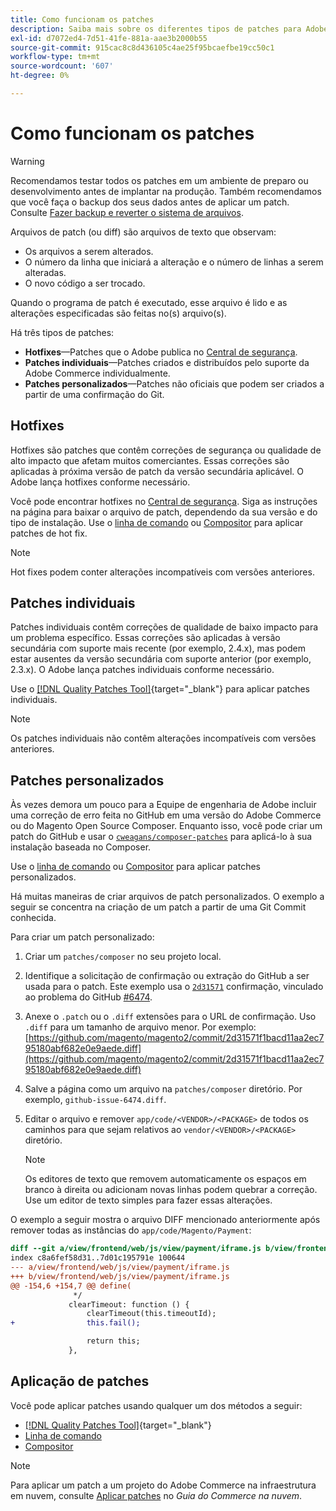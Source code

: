 ```yaml
---
title: Como funcionam os patches
description: Saiba mais sobre os diferentes tipos de patches para Adobe Commerce e Magento Open Source e como eles funcionam.
exl-id: d7072ed4-7d51-41fe-881a-aae3b2000b55
source-git-commit: 915cac8c8d436105c4ae25f95bcaefbe19cc50c1
workflow-type: tm+mt
source-wordcount: '607'
ht-degree: 0%

---
```


# Como funcionam os patches

>[!WARNING]
>
>Recomendamos testar todos os patches em um ambiente de preparo ou desenvolvimento antes de implantar na produção. Também recomendamos que você faça o backup dos seus dados antes de aplicar um patch. Consulte [Fazer backup e reverter o sistema de arquivos](../../installation/tutorials/backup.md).

Arquivos de patch (ou diff) são arquivos de texto que observam:

- Os arquivos a serem alterados.
- O número da linha que iniciará a alteração e o número de linhas a serem alteradas.
- O novo código a ser trocado.

Quando o programa de patch é executado, esse arquivo é lido e as alterações especificadas são feitas no(s) arquivo(s).

Há três tipos de patches:

- **Hotfixes**—Patches que o Adobe publica no [Central de segurança](https://magento.com/security/patches).
- **Patches individuais**—Patches criados e distribuídos pelo suporte da Adobe Commerce individualmente.
- **Patches personalizados**—Patches não oficiais que podem ser criados a partir de uma confirmação do Git.

## Hotfixes

Hotfixes são patches que contêm correções de segurança ou qualidade de alto impacto que afetam muitos comerciantes. Essas correções são aplicadas à próxima versão de patch da versão secundária aplicável. O Adobe lança hotfixes conforme necessário.

Você pode encontrar hotfixes no [Central de segurança](https://magento.com/security/patches). Siga as instruções na página para baixar o arquivo de patch, dependendo da sua versão e do tipo de instalação. Use o [linha de comando](../patches/apply.md#) ou [Compositor](../patches/apply.md) para aplicar patches de hot fix.

>[!NOTE]
>
>Hot fixes podem conter alterações incompatíveis com versões anteriores.

## Patches individuais

Patches individuais contêm correções de qualidade de baixo impacto para um problema específico. Essas correções são aplicadas à versão secundária com suporte mais recente (por exemplo, 2.4.x), mas podem estar ausentes da versão secundária com suporte anterior (por exemplo, 2.3.x). O Adobe lança patches individuais conforme necessário.

Use o [[!DNL Quality Patches Tool]](https://experienceleague.adobe.com/tools/commerce-quality-patches/index.html){target="_blank"} para aplicar patches individuais.

>[!NOTE]
>
>Os patches individuais não contêm alterações incompatíveis com versões anteriores.

## Patches personalizados

Às vezes demora um pouco para a Equipe de engenharia de Adobe incluir uma correção de erro feita no GitHub em uma versão do Adobe Commerce ou do Magento Open Source Composer. Enquanto isso, você pode criar um patch do GitHub e usar o [`cweagans/composer-patches`](https://github.com/cweagans/composer-patches/) para aplicá-lo à sua instalação baseada no Composer.

Use o [linha de comando](apply.md#command-line) ou [Compositor](apply.md#composer) para aplicar patches personalizados.

Há muitas maneiras de criar arquivos de patch personalizados. O exemplo a seguir se concentra na criação de um patch a partir de uma Git Commit conhecida.

Para criar um patch personalizado:

1. Criar um `patches/composer` no seu projeto local.
1. Identifique a solicitação de confirmação ou extração do GitHub a ser usada para o patch. Este exemplo usa o [`2d31571`](https://github.com/magento/magento2/commit/2d31571f1bacd11aa2ec795180abf682e0e9aede) confirmação, vinculado ao problema do GitHub [#6474](https://github.com/magento/magento2/issues/6474).
1. Anexe o `.patch` ou o `.diff` extensões para o URL de confirmação. Uso `.diff` para um tamanho de arquivo menor. Por exemplo: [https://github.com/magento/magento2/commit/2d31571f1bacd11aa2ec795180abf682e0e9aede.diff](https://github.com/magento/magento2/commit/2d31571f1bacd11aa2ec795180abf682e0e9aede.diff)
1. Salve a página como um arquivo na `patches/composer` diretório. Por exemplo, `github-issue-6474.diff`.
1. Editar o arquivo e remover `app/code/<VENDOR>/<PACKAGE>` de todos os caminhos para que sejam relativos ao `vendor/<VENDOR>/<PACKAGE>` diretório.

   >[!NOTE]
   >
   >Os editores de texto que removem automaticamente os espaços em branco à direita ou adicionam novas linhas podem quebrar a correção. Use um editor de texto simples para fazer essas alterações.

O exemplo a seguir mostra o arquivo DIFF mencionado anteriormente após remover todas as instâncias do `app/code/Magento/Payment`:

```diff
diff --git a/view/frontend/web/js/view/payment/iframe.js b/view/frontend/web/js/view/payment/iframe.js
index c8a6fef58d31..7d01c195791e 100644
--- a/view/frontend/web/js/view/payment/iframe.js
+++ b/view/frontend/web/js/view/payment/iframe.js
@@ -154,6 +154,7 @@ define(
              */
             clearTimeout: function () {
                 clearTimeout(this.timeoutId);
+                this.fail();

                 return this;
             },
```

## Aplicação de patches

Você pode aplicar patches usando qualquer um dos métodos a seguir:

- [[!DNL Quality Patches Tool]](https://experienceleague.adobe.com/tools/commerce-quality-patches/index.html){target="_blank"}
- [Linha de comando](/help/upgrade/patches/apply.md#command-line)
- [Compositor](/help/upgrade/patches/apply.md#composer)

>[!NOTE]
>
>Para aplicar um patch a um projeto do Adobe Commerce na infraestrutura em nuvem, consulte [Aplicar patches](https://experienceleague.adobe.com/docs/commerce-cloud-service/user-guide/develop/upgrade/apply-patches.html) no _Guia do Commerce na nuvem_.
